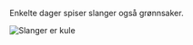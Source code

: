 Enkelte dager spiser slanger også grønnsaker. 

![Slanger er kule](https://images.pexels.com/photos/80474/grass-snake-snake-serpentes-natrix-80474.jpeg?auto=compress&cs=tinysrgb&dpr=2&h=750&w=1260)

